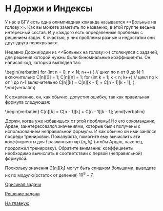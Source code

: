 <h1>H Доржи и Индексы</h1>

У нас в БГУ есть одна олимпиадная команда называется <<Больные на голову>>. Как вы можете заметить по названию, в этой группе весьма интересный состав. И у каждого есть определенные проблемы с решением задач. К счастью, у них проблемы разные и недостатки они друг-друга перекрывают.

Недавно Доржи(один из <<Больных на голову>>) столкнулся с задачей, для решения которой нужны были биномиальные коэффициенты. Он написал код, который выглядел так:

\begin{verbatim}    for (int n = 0; n < N; n++) { // цикл по n от 0 до N-1 включительно
        C[n][0] = 1;
        C[n][n] = 1;
        for (int k = 1; k < n; k++) // цикл по k от 1 до n-1 включительно
            C[n][k] = C[n][k - 1] + C[n - 1][k - 1];
    }
\end{verbatim}

К сожалению, он, как обычно, допустил ошибку, так как правильная формула следующая:

\begin{verbatim}            C[n][k] = C[n - 1][k] + C[n - 1][k - 1];
\end{verbatim}

Доржи, когда уже избавишься от этой проблемы! Но его сокомандник, Ардан, заинтересовался значениями, которые были получены с использованием неправильной формулы. И как обычно он ими занялся посреди тренировки. Пожалуйста, помогите ему вычислить эти коэффициенты для $t$ различных пар $(n_i, k_i)$ (чтобы Ардан, наконец, продолжил тренировку). Обратите внимание: коэффициенты необходимо вычислить в соответствии с первой (неправильной) формулой.

Поскольку значения $C[n_i][k_i]$ могут быть слишком большими, выводите их по модулю(остаток от деления) $10^9 + 7$.


[Оригинал задачи](https://codeforces.com/contest/2025/problem/B)

[Решение задачи](Solution_H.md)

[На главную](README.md)